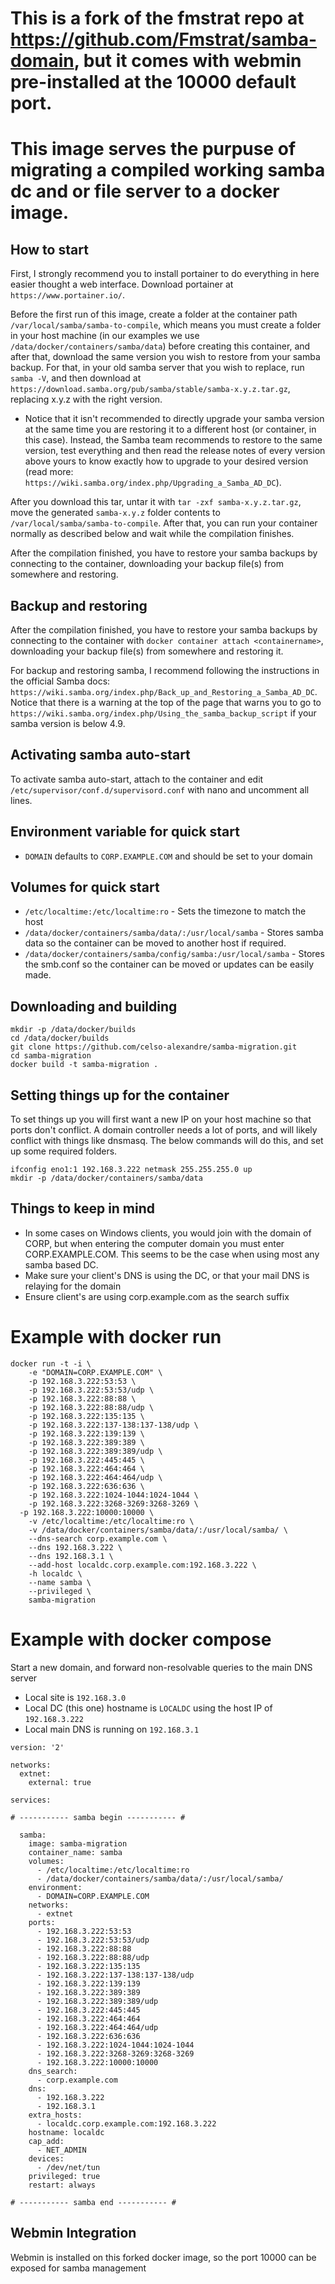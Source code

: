 # This is a fork of the fmstrat repo at https://github.com/Fmstrat/samba-domain, but it comes with webmin pre-installed at the 10000 default port.
# This image serves the purpuse of migrating a compiled working samba dc and or file server to a docker image.

## How to start

First, I strongly recommend you to install portainer to do everything in here easier thought a web interface. Download portainer at `https://www.portainer.io/`.

Before the first run of this image, create a folder at the container path `/var/local/samba/samba-to-compile`, which means you must create a folder in your host machine (in our examples we use `/data/docker/containers/samba/data`) before creating this container, and after that, download the same version you wish to restore from your samba backup. For that, in your old samba server that you wish to replace, run `samba -V`, and then download at `https://download.samba.org/pub/samba/stable/samba-x.y.z.tar.gz`, replacing x.y.z with the right version.
- Notice that it isn't recommended to directly upgrade your samba version at the same time you are restoring it to a different host (or container, in this case). Instead, the Samba team recommends to restore to the same version, test everything and then read the release notes of every version above yours to know exactly how to upgrade to your desired version (read more: `https://wiki.samba.org/index.php/Upgrading_a_Samba_AD_DC`).

After you download this tar, untar it with `tar -zxf samba-x.y.z.tar.gz`, move the generated `samba-x.y.z` folder contents to `/var/local/samba/samba-to-compile`.
After that, you can run your container normally as described below and wait while the compilation finishes.

After the compilation finished, you have to restore your samba backups by connecting to the container, downloading your backup file(s) from somewhere and restoring.

## Backup and restoring

After the compilation finished, you have to restore your samba backups by connecting to the container with `docker container attach <containername>`, downloading your backup file(s) from somewhere and restoring it.

For backup and restoring samba, I recommend following the instructions in the official Samba docs: `https://wiki.samba.org/index.php/Back_up_and_Restoring_a_Samba_AD_DC`. Notice that there is a warning at the top of the page that warns you to go to `https://wiki.samba.org/index.php/Using_the_samba_backup_script` if your samba version is below 4.9.

## Activating samba auto-start

To activate samba auto-start, attach to the container and edit `/etc/supervisor/conf.d/supervisord.conf` with nano and uncomment all lines.

## Environment variable for quick start
* `DOMAIN` defaults to `CORP.EXAMPLE.COM` and should be set to your domain

## Volumes for quick start
* `/etc/localtime:/etc/localtime:ro` - Sets the timezone to match the host
* `/data/docker/containers/samba/data/:/usr/local/samba` - Stores samba data so the container can be moved to another host if required.
* `/data/docker/containers/samba/config/samba:/usr/local/samba` - Stores the smb.conf so the container can be moved or updates can be easily made.

## Downloading and building
```
mkdir -p /data/docker/builds
cd /data/docker/builds
git clone https://github.com/celso-alexandre/samba-migration.git
cd samba-migration
docker build -t samba-migration .
```

## Setting things up for the container
To set things up you will first want a new IP on your host machine so that ports don't conflict. A domain controller needs a lot of ports, and will likely conflict with things like dnsmasq. The below commands will do this, and set up some required folders.

```
ifconfig eno1:1 192.168.3.222 netmask 255.255.255.0 up
mkdir -p /data/docker/containers/samba/data
```

## Things to keep in mind
* In some cases on Windows clients, you would join with the domain of CORP, but when entering the computer domain you must enter CORP.EXAMPLE.COM. This seems to be the case when using most any samba based DC.
* Make sure your client's DNS is using the DC, or that your mail DNS is relaying for the domain
* Ensure client's are using corp.example.com as the search suffix

# Example with docker run

```
docker run -t -i \
	-e "DOMAIN=CORP.EXAMPLE.COM" \
	-p 192.168.3.222:53:53 \
	-p 192.168.3.222:53:53/udp \
	-p 192.168.3.222:88:88 \
	-p 192.168.3.222:88:88/udp \
	-p 192.168.3.222:135:135 \
	-p 192.168.3.222:137-138:137-138/udp \
	-p 192.168.3.222:139:139 \
	-p 192.168.3.222:389:389 \
	-p 192.168.3.222:389:389/udp \
	-p 192.168.3.222:445:445 \
	-p 192.168.3.222:464:464 \
	-p 192.168.3.222:464:464/udp \
	-p 192.168.3.222:636:636 \
	-p 192.168.3.222:1024-1044:1024-1044 \
	-p 192.168.3.222:3268-3269:3268-3269 \
  -p 192.168.3.222:10000:10000 \
	-v /etc/localtime:/etc/localtime:ro \
	-v /data/docker/containers/samba/data/:/usr/local/samba/ \	
	--dns-search corp.example.com \
	--dns 192.168.3.222 \
	--dns 192.168.3.1 \
	--add-host localdc.corp.example.com:192.168.3.222 \
	-h localdc \
	--name samba \
	--privileged \
	samba-migration
```

# Example with docker compose

Start a new domain, and forward non-resolvable queries to the main DNS server
* Local site is `192.168.3.0`
* Local DC (this one) hostname is `LOCALDC` using the host IP of `192.168.3.222`
* Local main DNS is running on `192.168.3.1`

```
version: '2'

networks:
  extnet:
    external: true

services:

# ----------- samba begin ----------- #

  samba:
    image: samba-migration
    container_name: samba
    volumes:
      - /etc/localtime:/etc/localtime:ro
      - /data/docker/containers/samba/data/:/usr/local/samba/      
    environment:
      - DOMAIN=CORP.EXAMPLE.COM
    networks:
      - extnet
    ports:
      - 192.168.3.222:53:53
      - 192.168.3.222:53:53/udp
      - 192.168.3.222:88:88
      - 192.168.3.222:88:88/udp
      - 192.168.3.222:135:135
      - 192.168.3.222:137-138:137-138/udp
      - 192.168.3.222:139:139
      - 192.168.3.222:389:389
      - 192.168.3.222:389:389/udp
      - 192.168.3.222:445:445
      - 192.168.3.222:464:464
      - 192.168.3.222:464:464/udp
      - 192.168.3.222:636:636
      - 192.168.3.222:1024-1044:1024-1044
      - 192.168.3.222:3268-3269:3268-3269
      - 192.168.3.222:10000:10000
    dns_search:
      - corp.example.com
    dns:
      - 192.168.3.222
      - 192.168.3.1
    extra_hosts:
      - localdc.corp.example.com:192.168.3.222
    hostname: localdc
    cap_add:
      - NET_ADMIN
    devices:
      - /dev/net/tun
    privileged: true
    restart: always

# ----------- samba end ----------- #
```

## Webmin Integration
Webmin is installed on this forked docker image, so the port 10000 can be exposed for samba management